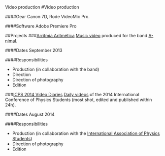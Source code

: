 Video production
#Video production

####Gear
Canon 7D, Rode VideoMic Pro.

####Software
Adobe Premiere Pro

##Projects
###<a name="video-arritmia"></a>[Arritmia Aritmética](https://www.youtube.com/watch?v=Nvx9DflRec4)
[Music video](https://www.youtube.com/watch?v=Nvx9DflRec4) produced for the band [A-nimal](http://a-nimal.bandcamp.com/).

####Dates
September 2013

####Responsibilities
- Production (in collaboration with the band)
- Direction
- Direction of photography
- Edition

###<a name="video-icps"></a>[ICPS 2014 Video Diaries](https://www.youtube.com/playlist?list=PLDfWXGXCnJeyeWpelEFdxx1HguHTn8faE)
[Daily videos](https://www.youtube.com/playlist?list=PLDfWXGXCnJeyeWpelEFdxx1HguHTn8faE) of the 2014 International Conference of Physics Students (most shot, edited and published within 24h).

####Dates
August 2014

####Responsibilities
- Production (in collaboration with the [International Association of Physics Students](http://www.iaps.info))
- Direction of photography
- Edition